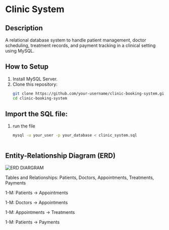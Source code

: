 # Clinic System

## Description
A relational database system to handle patient management, doctor scheduling, treatment records, and payment tracking in a clinical setting using MySQL.

## How to Setup

1. Install MySQL Server.
2. Clone this repository:
   ```bash
   git clone https://github.com/your-username/clinic-booking-system.git
   cd clinic-booking-system

## Import the SQL file:

1. run the file
   ```bash
   mysql -u your_user -p your_database < clinic_system.sql



## Entity-Relationship Diagram (ERD)

![ERD DIARGRAM](ERD.png)

Tables and Relationships:
Patients, Doctors, Appointments, Treatments, Payments

1-M: Patients -> Appointments

1-M: Doctors -> Appointments

1-M: Appointments -> Treatments

1-M: Patients -> Payments
